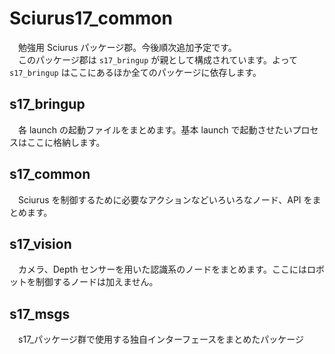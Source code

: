 # Sciurus17_common
　勉強用 Sciurus パッケージ郡。今後順次追加予定です。<br>
　このパッケージ郡は ```s17_bringup``` が親として構成されています。よって ```s17_bringup``` はここにあるほか全てのパッケージに依存します。

## s17_bringup
　各 launch の起動ファイルをまとめます。基本 launch で起動させたいプロセスはここに格納します。
## s17_common
　Sciurus を制御するために必要なアクションなどいろいろなノード、API をまとめます。
## s17_vision
　カメラ、Depth センサーを用いた認識系のノードをまとめます。ここにはロボットを制御するノードは加えません。
## s17_msgs
　s17_パッケージ群で使用する独自インターフェースをまとめたパッケージ
